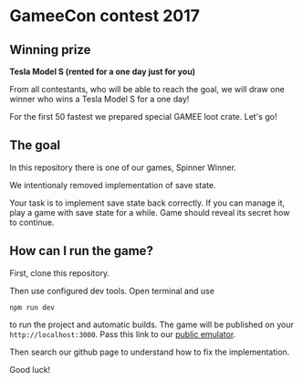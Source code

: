 # GameeCon contest 2017

## Winning prize

**Tesla Model S (rented for a one day just for you)**
 
From all contestants, who will be able to reach the goal, we will draw one winner who wins a Tesla Model S for a one day!

For the first 50 fastest we prepared special GAMEE loot crate. Let's go!
 
## The goal
 
In this repository there is one of our games, Spinner Winner. 

We intentionaly removed implementation of save state. 

Your task is to implement save state back correctly. If you can manage it, play a game with save state for a while. Game should reveal its secret how to continue. 

## How can I run the game?

First, clone this repository. 

Then use configured dev tools. Open terminal and use

```
npm run dev
```

to run the project and automatic builds. The game will be published on your ```http://localhost:3000```.
Pass this link to our [public emulator](http://emulator.gameeapp.com/).

Then search our github page to understand how to fix the implementation. 

Good luck!